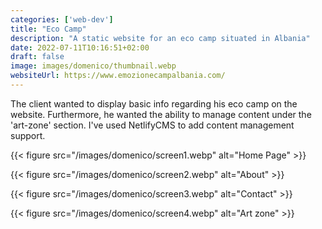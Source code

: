 ```yaml
---
categories: ['web-dev']
title: "Eco Camp"
description: "A static website for an eco camp situated in Albania"
date: 2022-07-11T10:16:51+02:00
draft: false
image: images/domenico/thumbnail.webp
websiteUrl: https://www.emozionecampalbania.com/
---
```


The client wanted to display basic info regarding his eco camp on the website. Furthermore, he wanted the ability to manage content under the 'art-zone' section. I've used NetlifyCMS to add content management support.

{{< figure src="/images/domenico/screen1.webp" alt="Home Page" >}}

{{< figure src="/images/domenico/screen2.webp" alt="About" >}}

{{< figure src="/images/domenico/screen3.webp" alt="Contact" >}}

{{< figure src="/images/domenico/screen4.webp" alt="Art zone" >}}
